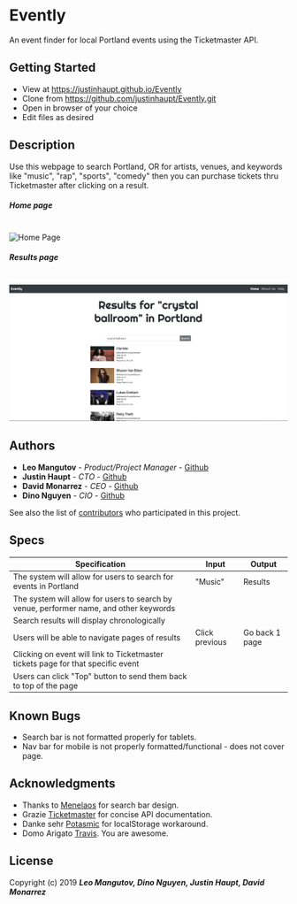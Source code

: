 # Evently

An event finder for local Portland events using the Ticketmaster API.

## Getting Started

* View at https://justinhaupt.github.io/Evently
* Clone from https://github.com/justinhaupt/Evently.git
* Open in browser of your choice
* Edit files as desired

## Description

Use this webpage to search Portland, OR for artists, venues, and keywords like "music", "rap", "sports", "comedy" then you can purchase tickets thru Ticketmaster after clicking on a result.

##### Home page

<br>
<img src="img/landing.png" alt="Home Page">

##### Results page
<br>
<img src="img/results.png" alt="Results Page">


## Authors

* **Leo Mangutov** - *Product/Project Manager* - [Github](https://github.com/Mangutov89)
* **Justin Haupt** - *CTO* - [Github](https://github.com/justinhaupt)
* **David Monarrez** - *CEO* - [Github](https://github.com/dmonarrez)
* **Dino Nguyen** - *CIO* - [Github](https://github.com/dinowins)

See also the list of [contributors](https://github.com/justinhaupt/Evently/contributors) who participated in this project.


## Specs

Specification | Input | Output
------------- | ----- | ------
The system will allow for users to search for events in Portland | "Music" | Results
The system will allow for users to search by venue, performer name, and other keywords|  |
Search results will display chronologically | |
Users will be able to navigate pages of results | Click previous | Go back 1 page
Clicking on event will link to Ticketmaster tickets page for that specific event | |
Users can click "Top" button to send them back to top of the page | |

## Known Bugs

* Search bar is not formatted properly for tablets.
* Nav bar for mobile is not properly formatted/functional - does not cover page.

## Acknowledgments

* Thanks to [Menelaos](https://codepen.io/menelaosly/pen/rZddyb) for search bar design.
* Grazie [Ticketmaster](https://developer.ticketmaster.com/) for concise API documentation.
* Danke sehr [Potasmic](https://stackoverflow.com/users/2076075/potasmic) for localStorage workaround.
* Domo Arigato [Travis](https://github.com/travisty12). You are awesome.

## License

Copyright (c) 2019 **_Leo Mangutov, Dino Nguyen, Justin Haupt, David Monarrez_**
